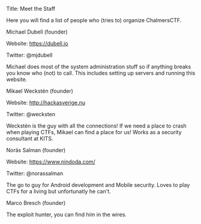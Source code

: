 Title: Meet the Staff

Here you will find a list of people who (tries to) organize ChalmersCTF.

Michael Dubell (founder)

Website: https://dubell.io

Twitter: @mjdubell

Michael does most of the system administration stuff so if anything breaks you know who (not) to call. This includes setting up servers and running this website.

Mikael Weckstén (founder)

Website: http://hackasverige.nu

Twitter: @wecksten

Weckstén is the guy with all the connections! If we need a place to crash when playing CTFs, Mikael can find a place for us! Works as a security consultant at KITS.

Noräs Salman (founder)

Website: https://www.nindoda.com/

Twitter: @norassalman

The go to guy for Android development and Mobile security. Loves to play CTFs for a living but unfortunatly he can't.

Marco Bresch (founder)

The exploit hunter, you can find him in the wires.